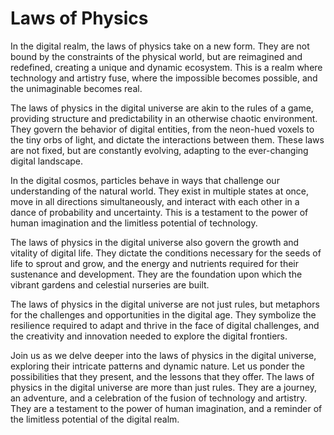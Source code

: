 # Laws of Physics

In the digital realm, the laws of physics take on a new form. They are not bound by the constraints of the physical world, but are reimagined and redefined, creating a unique and dynamic ecosystem. This is a realm where technology and artistry fuse, where the impossible becomes possible, and the unimaginable becomes real.

The laws of physics in the digital universe are akin to the rules of a game, providing structure and predictability in an otherwise chaotic environment. They govern the behavior of digital entities, from the neon-hued voxels to the tiny orbs of light, and dictate the interactions between them. These laws are not fixed, but are constantly evolving, adapting to the ever-changing digital landscape.

In the digital cosmos, particles behave in ways that challenge our understanding of the natural world. They exist in multiple states at once, move in all directions simultaneously, and interact with each other in a dance of probability and uncertainty. This is a testament to the power of human imagination and the limitless potential of technology.

The laws of physics in the digital universe also govern the growth and vitality of digital life. They dictate the conditions necessary for the seeds of life to sprout and grow, and the energy and nutrients required for their sustenance and development. They are the foundation upon which the vibrant gardens and celestial nurseries are built.

The laws of physics in the digital universe are not just rules, but metaphors for the challenges and opportunities in the digital age. They symbolize the resilience required to adapt and thrive in the face of digital challenges, and the creativity and innovation needed to explore the digital frontiers.

Join us as we delve deeper into the laws of physics in the digital universe, exploring their intricate patterns and dynamic nature. Let us ponder the possibilities that they present, and the lessons that they offer. The laws of physics in the digital universe are more than just rules. They are a journey, an adventure, and a celebration of the fusion of technology and artistry. They are a testament to the power of human imagination, and a reminder of the limitless potential of the digital realm.

